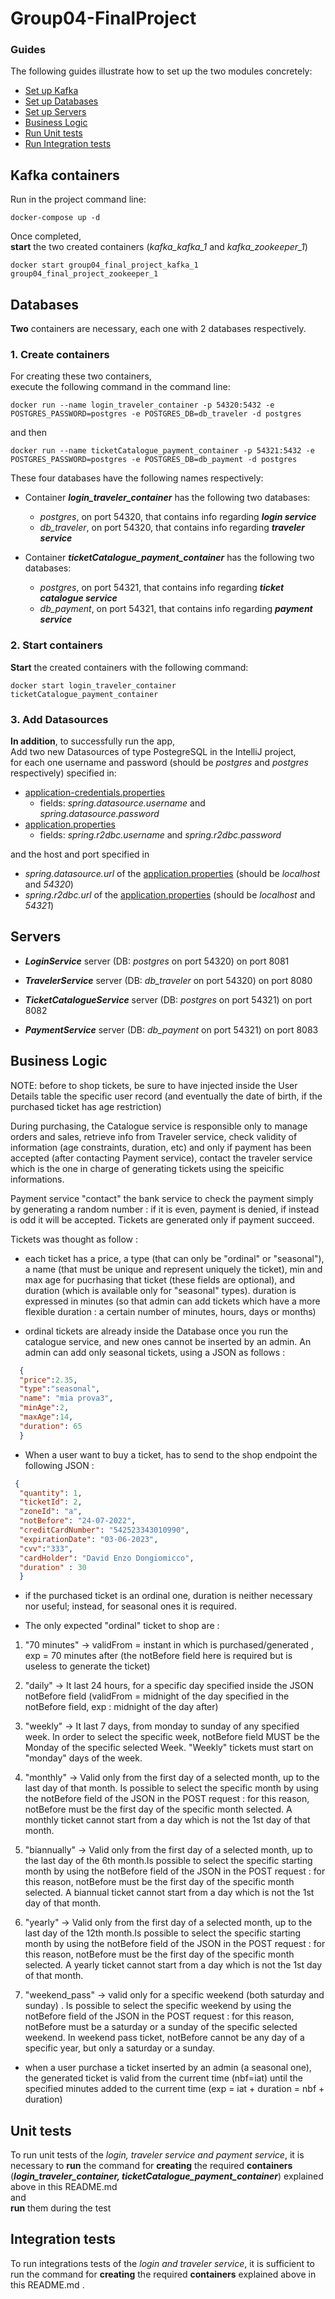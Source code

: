 # Group04-FinalProject

### Guides
The following guides illustrate how to set up the two modules concretely:
- [Set up Kafka](#kafka-containers)
- [Set up Databases](#databases)
- [Set up Servers](#servers)
- [Business Logic](#business-logic)
- [Run Unit tests](#unit-tests)
- [Run Integration tests](#integration-tests)


## Kafka containers
Run in the project command line:

`docker-compose up -d`

Once completed,<br>
**start** the two created containers (_kafka_kafka_1_ and _kafka_zookeeper_1_)

`docker start group04_final_project_kafka_1 group04_final_project_zookeeper_1`

## Databases
**Two** containers are necessary, each one with 2 databases respectively. 

### 1. Create containers
For creating these two containers, <br>
execute the following command in the command line:

`docker run --name login_traveler_container -p 54320:5432 -e POSTGRES_PASSWORD=postgres -e POSTGRES_DB=db_traveler -d postgres`

and then

`docker run --name ticketCatalogue_payment_container -p 54321:5432 -e POSTGRES_PASSWORD=postgres -e POSTGRES_DB=db_payment -d postgres`

These four databases have the following names respectively: <br>
- Container _**login_traveler_container**_ has the following two databases:
  * _postgres_, on port 54320, that contains info regarding **_login service_**
  * _db_traveler_, on port 54320, that contains info regarding **_traveler service_**

- Container _**ticketCatalogue_payment_container**_ has the following two databases:
  * _postgres_, on port 54321, that contains info regarding **_ticket catalogue service_**
  * _db_payment_, on port 54321, that contains info regarding **_payment service_**

### 2. Start containers
**Start** the created containers with the following command:

`docker start login_traveler_container ticketCatalogue_payment_container`


### 3. Add Datasources
**In addition**, to successfully run the app,<br>
Add two new Datasources of type PostegreSQL in the IntelliJ project, <br>
for each one username and password (should be _postgres_ and _postgres_ respectively) specified in:
- [application-credentials.properties](login_service/src/main/resources/application-credentials.properties)
  - fields: _spring.datasource.username_ and _spring.datasource.password_
- [application.properties](ticket_catalogue_service/src/main/resources/application.properties)
  - fields: _spring.r2dbc.username_ and _spring.r2dbc.password_

and the host and port specified in
- _spring.datasource.url_ of the [application.properties](login_service/src/main/resources/application.properties) (should be _localhost_ and _54320_)
- _spring.r2dbc.url_ of the [application.properties](ticket_catalogue_service/src/main/resources/application.properties) (should be _localhost_ and _54321_)



## Servers  

* **_LoginService_** server (DB: _postgres_  on port 54320) on port 8081
* **_TravelerService_** server (DB: _db_traveler_ on port 54320) on port 8080

* **_TicketCatalogueService_** server (DB: _postgres_  on port 54321) on port 8082
* **_PaymentService_** server (DB: _db_payment_ on port 54321) on port 8083


## Business Logic

NOTE: before to shop tickets, be sure to have injected inside the User Details table the specific user record (and eventually the date of birth, if the purchased ticket has age restriction)

During purchasing, the Catalogue service is responsible only to manage orders and sales, retrieve info from Traveler service, check validity of information (age constraints, duration, etc)
and only if payment has been accepted (after contacting Payment service), contact the traveler service which is the one in charge of generating tickets using the speicific informations.

Payment service "contact" the bank service to check the payment simply by generating a random number : if it is even, payment is denied, if instead is odd it will be accepted.
Tickets are generated only if payment succeed.

Tickets was thought as follow :

- each ticket has a price, a type (that can only be "ordinal" or "seasonal"), a name (that must be unique and represent uniquely the ticket), min and max age for pucrhasing that ticket (these fields are optional), and duration (which is available only for "seasonal" types).
  duration is expressed in minutes (so that admin can add tickets which have a more flexible duration : a certain number of minutes, hours, days or months)

- ordinal tickets are already inside the Database once you run the catalogue service, and new ones cannot be inserted by an admin.
  An admin can add only seasonal tickets, using a JSON as follows :
```json
  {
  "price":2.35,
  "type":"seasonal", 
  "name": "mia prova3",
  "minAge":2, 
  "maxAge":14, 
  "duration": 65
  }
```

- When a user want to buy a ticket, has to send to the shop endpoint the following JSON : <br>
```json
 { 
  "quantity": 1, 
  "ticketId": 2, 
  "zoneId": "a", 
  "notBefore": "24-07-2022", 
  "creditCardNumber": "542523343010990", 
  "expirationDate": "03-06-2023",
  "cvv":"333", 
  "cardHolder": "David Enzo Dongiomicco", 
  "duration" : 30 
  }
  ````
 

- if the purchased ticket is an ordinal one, duration is neither necessary nor useful; instead, for seasonal ones it is required.

- The only expected "ordinal" ticket to shop are :
1) "70 minutes" -> validFrom = instant in which is purchased/generated , exp = 70 minutes after (the notBefore field here is required but is useless to generate the ticket)
2) "daily" -> It last 24 hours, for a specific day specified inside the JSON notBefore field (validFrom = midnight of the day specified in the notBefore field, exp : midnight of the day after)
3) "weekly" -> It last 7 days, from monday to sunday of any specified week. In order to select the specific week,
      notBefore field MUST be the Monday of the specific selected Week. "Weekly" tickets must start on "monday" days of the week.


4) "monthly" -> Valid only from the first day of a selected month, up to the last day of that month. Is possible to select the specific month by using the notBefore field of the JSON in the POST request
   : for this reason, notBefore must be the first day of the specific month selected. A monthly ticket cannot start from a day which is not the 1st day of that month.

5) "biannually" -> Valid only from the first day of a selected month, up to the last day of the 6th month.Is possible to select the specific starting month by using the notBefore field of the JSON in the POST request
   : for this reason, notBefore must be the first day of the specific month selected. A biannual ticket cannot start from a day which is not the 1st day of that month.


6) "yearly" -> Valid only from the first day of a selected month, up to the last day of the 12th month.Is possible to select the specific starting month by using the notBefore field of the JSON in the POST request
   : for this reason, notBefore must be the first day of the specific month selected. A yearly ticket cannot start from a day which is not the 1st day of that month.

7) "weekend_pass" -> valid only for a specific weekend (both saturday and sunday) . Is possible to select the specific weekend by using the notBefore field of the JSON in the POST request
   : for this reason, notBefore must be a saturday or a sunday of the specific selected weekend. In weekend pass ticket, notBefore cannot be any day of a specific year, but only a saturday or a sunday.


- when a user purchase a ticket inserted by an admin (a seasonal one), the generated ticket is valid from the current time (nbf=iat) until the specified minutes added to the current time (exp = iat + duration = nbf + duration)



## Unit tests
To run unit tests of the _login, traveler service and payment service_, 
it is necessary to **run** the command for **creating** the required **containers** (_**login_traveler_container, ticketCatalogue_payment_container**_) explained above in this README.md <br> 
and <br>
**run** them during the test

## Integration tests
To run integrations tests of the _login and traveler service_, it is sufficient to run the command for **creating** the required **containers** explained above in this README.md .

      
